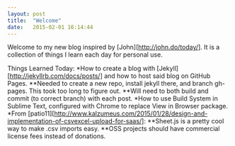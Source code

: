 ```yaml
---
layout: post
title:  "Welcome"
date:   2015-02-01 16:14:44
---
```

Welcome to my new blog inspired by [John][http://john.do/today/]. It is a collection of things I learn each day for personal use.

Things Learned Today:
*How to create a blog with [Jekyll][http://jekyllrb.com/docs/posts/] and how to host said blog on GitHub Pages.
**Needed to create a new repo, install jekyll there, and branch gh-pages. This took too long to figure out.
**Will need to both build and commit (to correct branch) with each post.
*How to use Build System in Sublime Text, configured with Chrome to replace View in Browser package.
*From [patio11][http://www.kalzumeus.com/2015/01/28/design-and-implementation-of-csvexcel-upload-for-saas/]:
**Sheet.js is a pretty cool way to make .csv imports easy.
**OSS projects should have commercial license fees instead of donations.